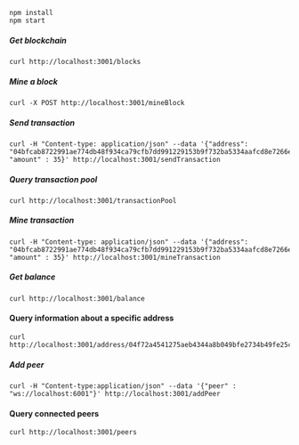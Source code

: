 ```
npm install
npm start
```

##### Get blockchain

```
curl http://localhost:3001/blocks
```

##### Mine a block

```
curl -X POST http://localhost:3001/mineBlock
```

##### Send transaction

```
curl -H "Content-type: application/json" --data '{"address": "04bfcab8722991ae774db48f934ca79cfb7dd991229153b9f732ba5334aafcd8e7266e47076996b55a14bf9913ee3145ce0cfc1372ada8ada74bd287450313534b", "amount" : 35}' http://localhost:3001/sendTransaction
```

##### Query transaction pool

```
curl http://localhost:3001/transactionPool
```

##### Mine transaction

```
curl -H "Content-type: application/json" --data '{"address": "04bfcab8722991ae774db48f934ca79cfb7dd991229153b9f732ba5334aafcd8e7266e47076996b55a14bf9913ee3145ce0cfc1372ada8ada74bd287450313534b", "amount" : 35}' http://localhost:3001/mineTransaction
```

##### Get balance

```
curl http://localhost:3001/balance
```

#### Query information about a specific address

```
curl http://localhost:3001/address/04f72a4541275aeb4344a8b049bfe2734b49fe25c08d56918f033507b96a61f9e3c330c4fcd46d0854a712dc878b9c280abe90c788c47497e06df78b25bf60ae64
```

##### Add peer

```
curl -H "Content-type:application/json" --data '{"peer" : "ws://localhost:6001"}' http://localhost:3001/addPeer
```

#### Query connected peers

```
curl http://localhost:3001/peers
```
